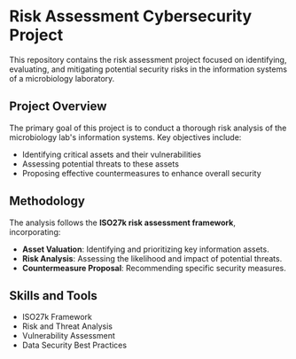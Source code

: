 # Risk Assessment Cybersecurity Project

This repository contains the risk assessment project focused on identifying, evaluating, and mitigating potential security risks in the information systems of a microbiology laboratory.

## Project Overview
The primary goal of this project is to conduct a thorough risk analysis of the microbiology lab's information systems. Key objectives include:
- Identifying critical assets and their vulnerabilities
- Assessing potential threats to these assets
- Proposing effective countermeasures to enhance overall security

## Methodology
The analysis follows the **ISO27k risk assessment framework**, incorporating:
- **Asset Valuation**: Identifying and prioritizing key information assets.
- **Risk Analysis**: Assessing the likelihood and impact of potential threats.
- **Countermeasure Proposal**: Recommending specific security measures.

## Skills and Tools
- ISO27k Framework
- Risk and Threat Analysis
- Vulnerability Assessment
- Data Security Best Practices


